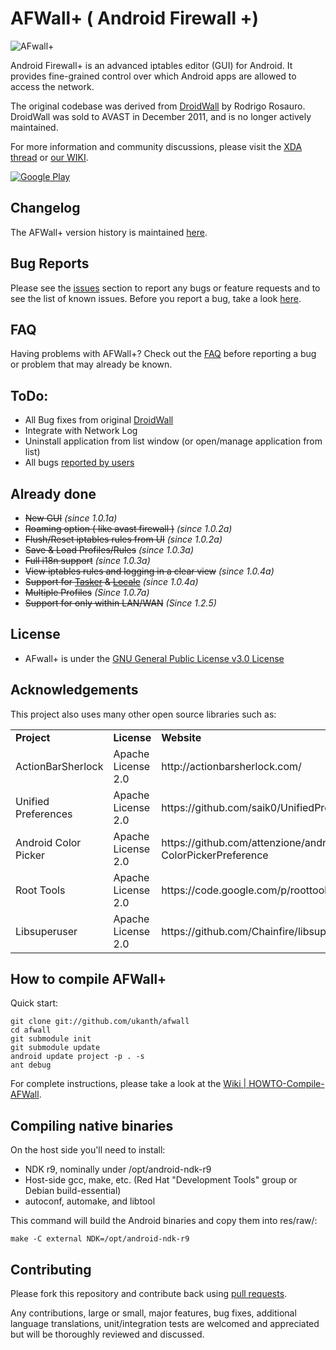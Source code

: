 AFWall+ ( Android Firewall +)
======

![AFwall+](http://s1.directupload.net/images/121120/zg3xi7w9.png)

Android Firewall+ is an advanced iptables editor (GUI) for Android. It provides fine-grained control over which Android apps are allowed to
access the network.

The original codebase was derived from [DroidWall](http://code.google.com/p/droidwall) by Rodrigo Rosauro. DroidWall was sold to AVAST
in December 2011, and is no longer actively maintained.

For more information and community discussions, please visit the [XDA thread](http://forum.xda-developers.com/showthread.php?t=1957231) or [our WIKI](https://github.com/ukanth/afwall/wiki).

[![Google Play](http://developer.android.com/images/brand/en_generic_rgb_wo_45.png)](https://play.google.com/store/apps/details?id=dev.ukanth.ufirewall)

## Changelog

The AFWall+ version history is maintained [here](https://github.com/ukanth/afwall/blob/master/Changelog.md).

## Bug Reports
Please see the [issues](https://github.com/ukanth/afwall/issues) section to
report any bugs or feature requests and to see the list of known issues. Before you report a bug, take a look [here](https://github.com/ukanth/afwall/wiki/HOWTO-Report-Bug).  


## FAQ
Having problems with AFWall+? Check out the [FAQ](https://github.com/ukanth/afwall/wiki/FAQ) before reporting a bug or problem that may already be known.


## ToDo:
* All Bug fixes from original [DroidWall](http://code.google.com/p/droidwall/)
* Integrate with Network Log 
* Uninstall application from list window (or open/manage application from list)
* All bugs [reported by users](https://github.com/ukanth/afwall/issues)


## Already done
* ~~New GUI~~ <i>(since 1.0.1a)</i>
* ~~Roaming option ( like avast firewall )~~ <i>(since 1.0.2a)</i>
* ~~Flush/Reset iptables rules from UI~~ <i>(since 1.0.2a)</i>
* ~~Save & Load Profiles/Rules~~ <i>(since 1.0.3a)</i>
* ~~Full i18n support~~ <i>(since 1.0.3a)</i>
* ~~View iptables rules and logging in a clear view~~ <i>(since 1.0.4a)</i>
* ~~Support for [Tasker](http://tasker.dinglisch.net/) & [Locale](http://www.twofortyfouram.com/)~~ <i>(since 1.0.4a)</i>
* ~~Multiple Profiles~~ <i> (Since 1.0.7a)</i>
* ~~Support for only within LAN/WAN~~ <i> (Since 1.2.5)</i> 



## License

* AFwall+ is under the [GNU General Public License v3.0 License](https://www.gnu.org/licenses/gpl.html)
 

## Acknowledgements

This project also uses many other open source libraries such as:

<table>
    <tr>
        <td><strong>Project</strong></td>
        <td><strong>License</strong></td>
        <td><strong>Website</strong></td>
    </tr>
    <tr>
        <td>ActionBarSherlock</td>
        <td>Apache License 2.0</td>
        <td>http://actionbarsherlock.com/</td>
    </tr>
    <tr>
        <td>Unified Preferences</td>
        <td>Apache License 2.0</td>
        <td>https://github.com/saik0/UnifiedPreference/</td>
    </tr>
    <tr>
        <td>Android Color Picker</td>
        <td>Apache License 2.0</td>
        <td>https://github.com/attenzione/android-ColorPickerPreference</td>
    </tr>
    <tr>
        <td>Root Tools</td>
        <td>Apache License 2.0</td>
        <td>https://code.google.com/p/roottools/</td>
    </tr>
    <tr>
        <td>Libsuperuser</td>
        <td>Apache License 2.0</td>
        <td>https://github.com/Chainfire/libsuperuser</td>
    </tr>
</table>



## How to compile AFWall+
Quick start:

    git clone git://github.com/ukanth/afwall
    cd afwall
    git submodule init
    git submodule update
    android update project -p . -s
    ant debug

For complete instructions, please take a look at the [Wiki | HOWTO-Compile-AFWall](https://github.com/ukanth/afwall/wiki/HOWTO-Compile-AFWall).

## Compiling native binaries

On the host side you'll need to install:

* NDK r9, nominally under /opt/android-ndk-r9
* Host-side gcc, make, etc. (Red Hat "Development Tools" group or Debian build-essential)
* autoconf, automake, and libtool

This command will build the Android binaries and copy them into res/raw/:

    make -C external NDK=/opt/android-ndk-r9

## Contributing

Please fork this repository and contribute back using
[pull requests](https://github.com/ukanth/afwall/pulls).

Any contributions, large or small, major features, bug fixes, additional
language translations, unit/integration tests are welcomed and appreciated
but will be thoroughly reviewed and discussed.
